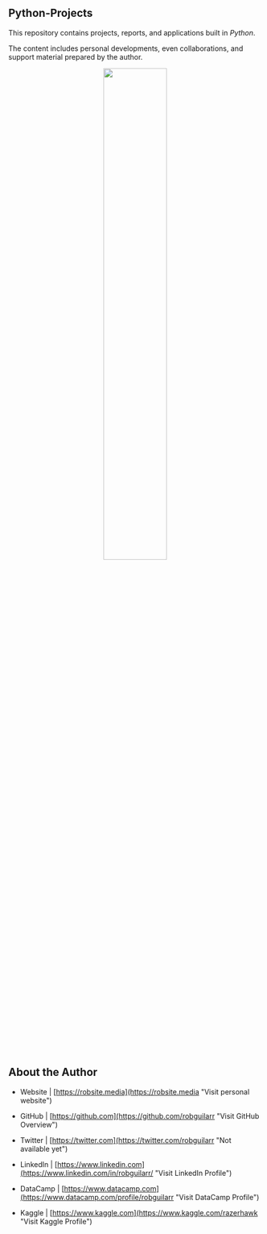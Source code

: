 ## Python-Projects


This repository contains projects, reports, and applications built in <i>Python</i>.

The content includes personal developments, even collaborations, and support material prepared by the author.


<p align="center">
 <img width="50%" height="50%" src="https://i0.wp.com/dataismm.ai/wp-content/uploads/2019/04/python-3-logo-png-transparent.png?ssl=1">
</p>


## About the Author

* Website | [https://robsite.media](https://robsite.media "Visit personal website")

* GitHub | [https://github.com](https://github.com/robguilarr "Visit GitHub Overview")

* Twitter | [https://twitter.com](https://twitter.com/robguilarr "Not available yet")

* LinkedIn | [https://www.linkedin.com](https://www.linkedin.com/in/robguilarr/ "Visit LinkedIn Profile")

* DataCamp | [https://www.datacamp.com](https://www.datacamp.com/profile/robguilarr "Visit DataCamp Profile")

* Kaggle | [https://www.kaggle.com](https://www.kaggle.com/razerhawk "Visit Kaggle Profile")




